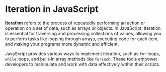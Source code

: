 # Iteration in JavaScript

**Iteration** refers to the process of repeatedly performing an action or operation on a set of data, such as arrays or objects. In JavaScript, iteration is essential for traversing and processing collections of values, allowing you to perform tasks like looping through arrays, executing code for each item, and making your programs more dynamic and efficient.

JavaScript provides various ways to implement iteration, such as `for` loops, `while` loops, and built-in array methods like `forEach`. These tools empower developers to manipulate and work with data effectively within their scripts.

